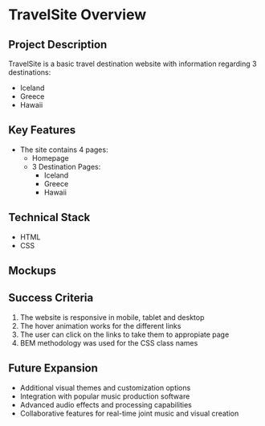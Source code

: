 # TravelSite Overview

## Project Description
TravelSite is a basic travel destination website with information regarding 3 destinations:
- Iceland
- Greece
- Hawaii

## Key Features
- The site contains 4 pages:
    - Homepage
    - 3 Destination Pages:
      - Iceland
      - Greece
      - Hawaii 

## Technical Stack
- HTML
- CSS

## Mockups

## Success Criteria
1. The website is responsive in mobile, tablet and desktop
2. The hover animation works for the different links
3. The user can click on the links to take them to appropiate page
4. BEM methodology was used for the CSS class names

## Future Expansion
- Additional visual themes and customization options
- Integration with popular music production software
- Advanced audio effects and processing capabilities
- Collaborative features for real-time joint music and visual creation

